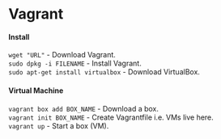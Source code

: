 # Vagrant

#### Install
`wget "URL"` - Download Vagrant.   
`sudo dpkg -i FILENAME` - Install Vagrant.  
`sudo apt-get install virtualbox` - Download VirtualBox.

#### Virtual Machine
`vagrant box add BOX_NAME` - Download a box.  
`vagrant init BOX_NAME` - Create Vagrantfile i.e. VMs live here.   
`vagrant up` - Start a box (VM).
